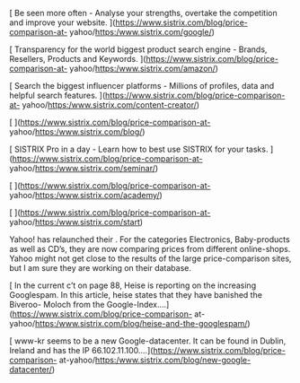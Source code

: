 [ Be seen more often - Analyse your strengths, overtake the competition and
improve your website. ](https://www.sistrix.com/blog/price-comparison-at-
yahoo/<https:/www.sistrix.com/google/>)

[ Transparency for the world biggest product search engine - Brands, Resellers,
Products and Keywords. ](https://www.sistrix.com/blog/price-comparison-at-
yahoo/<https:/www.sistrix.com/amazon/>)

[ Search the biggest influencer platforms - Millions of profiles, data and
helpful search features. ](https://www.sistrix.com/blog/price-comparison-at-
yahoo/<https:/www.sistrix.com/content-creator/>)

[ ](https://www.sistrix.com/blog/price-comparison-at-
yahoo/<https:/www.sistrix.com/blog/>)

[ SISTRIX Pro in a day - Learn how to best use SISTRIX for your tasks.
](https://www.sistrix.com/blog/price-comparison-at-
yahoo/<https:/www.sistrix.com/seminar/>)

[ ](https://www.sistrix.com/blog/price-comparison-at-
yahoo/<https:/www.sistrix.com/academy/>)

[ ](https://www.sistrix.com/blog/price-comparison-at-
yahoo/<https:/www.sistrix.com/start>)

Yahoo! has relaunched their . For the categories Electronics, Baby-products as
well as CD’s, they are now comparing prices from different online-shops. Yahoo
might not get close to the results of the large price-comparison sites, but I am
sure they are working on their database.

[ In the current c’t on page 88, Heise is reporting on the increasing
Googlespam. In this article, heise states that they have banished the Biveroo-
Moloch from the Google-Index....](https://www.sistrix.com/blog/price-comparison-
at-yahoo/<https:/www.sistrix.com/blog/heise-and-the-googlespam/>)

[ www-kr seems to be a new Google-datacenter. It can be found in Dublin, Ireland
and has the IP 66.102.11.100....](https://www.sistrix.com/blog/price-comparison-
at-yahoo/<https:/www.sistrix.com/blog/new-google-datacenter/>)

